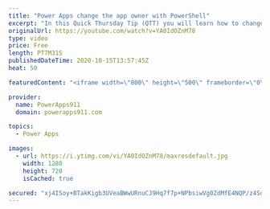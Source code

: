 ```yaml
---
title: "Power Apps change the app owner with PowerShell"
excerpt: "In this Quick Thursday Tip (QTT) you will learn how to change the owner of one or more Power Apps by using PowerShell. Super handy when someone leaves the company for example. 😀  Link to install PowerShell for Power Apps and Power Automate if you need it https://www.youtube.com/watch?v=BPmCW1uXh38"
originalUrl: https://youtube.com/watch?v=YA0IdOZnM78
type: video
price: Free
length: PT7M31S
publishedDateTime: 2020-10-15T13:57:45Z
heat: 50

featuredContent: "<iframe width=\"800\" height=\"500\" frameborder=\"0\" src=\"https://www.youtube.com/embed/YA0IdOZnM78\" allow=\"accelerometer; autoplay; encrypted-media; gyroscope; picture-in-picture\" allowfullscreen></iframe>"

provider:
  name: PowerApps911
  domain: powerapps911.com

topics:
  - Power Apps

images:
  - url: https://i.ytimg.com/vi/YA0IdOZnM78/maxresdefault.jpg
    width: 1280
    height: 720
    isCached: true

secured: "xj4ISoy+BTakKigb3UVeaBWwURnuCJ9Hq7f7p+NPbsiwVg0ZdMfE4NQP/z4Son0Tc8xD3rpXNzUHzIdqNJU1kJZP5FheCQa2GradEHwJw6DIj5cr13oD/qoclnP6KCJY7w6IRVcFTVxov2O8zvT4uzIrBYZS1aOrzWUb5EawUZBuecOwWnJ12mHZzVd2LHf5dl3TTrH/51Xy6ZM+mZLwbnWhr+Ck2bdSuDKUdDdlUSNwxqM4mfUTAEuqhI9ehwQ+n87FHdgAsJCcwVD3mPRHQlISKf14ig4yLhE3bDKseneIiHfdhq7h4+xsfryLdAmvAXfSv9MY71k35Ov6Baf2icUKS2q8Vx/yBebyNTMiigACknIbBF1iqWHHMmYX2BpuO5+yA6OxnCoK/u5OUBQV3xnsiLtDvgg4TO/CgMZYdVE=;/rTwNAcMaZDt9T9ECVinMg=="
---
```



